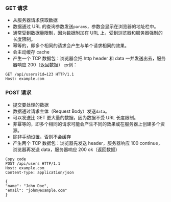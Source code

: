### GET 请求

- 从服务器请求获取数据
- 数据通过 URL 的查询参数发送`params`，参数会显示在浏览器的地址栏中。
- 通常受到数据量限制，因为数据附加在 URL 上，受到浏览器和服务器强制的长度限制。
- 幂等的，即多个相同的请求会产生与单个请求相同的效果。
- 会主动缓存 cache
- 产生一个 TCP 数据包：浏览器会把 http header 和 data 一并发送出去，服务器响应 200（返回数据）
  示例：

```http
GET /api/users?id=123 HTTP/1.1
Host: example.com
```

### POST 请求

- 提交要处理的数据
- 数据通过请求主体（Request Body）发送`data`。
- 可以发送比 GET 更大量的数据，因为数据不受 URL 长度限制。
- 非幂等的，即多个相同的请求可能会产生不同的效果或在服务器上创建多个资源。
- 除非手动设置，否则不会缓存
- 产生两个 TCP 数据包：浏览器先发送 header，服务器响应 100 continue，浏览器再发送 data，服务器响应 200 ok（返回数据）

```http
Copy code
POST /api/users HTTP/1.1
Host: example.com
Content-Type: application/json

{
"name": "John Doe",
"email": "john@example.com"
}
```
